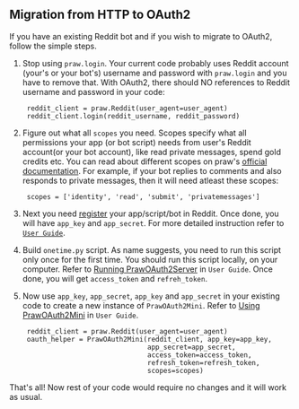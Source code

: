 ## Migration from HTTP to OAuth2

If you have an existing Reddit bot and if you wish to migrate to OAuth2, follow the simple steps.

1. Stop using `praw.login`. Your current code probably uses Reddit account (your's or your bot's) username and password with `praw.login` and you have to remove that. With OAuth2, there should NO references to Reddit username and password in your code:

        reddit_client = praw.Reddit(user_agent=user_agent)
        reddit_client.login(reddit_username, reddit_password)

2. Figure out what all `scopes` you need. Scopes specify what all permissions your app (or bot script) needs from user's Reddit account(or your bot account), like read private messages, spend gold credits etc. You can read about different scopes on praw's [official documentation](https://praw.readthedocs.org/en/stable/pages/oauth.html#oauth-scopes). For example, if your bot replies to comments and also responds to private messages, then it will need atleast these scopes:

        scopes = ['identity', 'read', 'submit', 'privatemessages']

3. Next you need [register](https://www.reddit.com/prefs/apps/) your app/script/bot in Reddit. Once done, you will have `app_key` and `app_secret`. For more detailed instruction refer to [`User Guide`](http://prawoauth2.readthedocs.org/usage_guide.html).

4. Build `onetime.py` script. As name suggests, you need to run this script only once for the first time. You should run this script locally, on your computer. Refer to [Running PrawOAuth2Server](http://prawoauth2.readthedocs.org/usage_guide.html#running-prawoauth2server) in `User Guide`. Once done, you will get `access_token` and `refreh_token`. 

5. Now use `app_key`, `app_secret`, `app_key` and `app_secret` in your existing code to create a new instance of `PrawOAuth2Mini`. Refer to [Using PrawOAuth2Mini](http://prawoauth2.readthedocs.org/usage_guide.html#using-prawoauth2mini) in `User Guide`.

        reddit_client = praw.Reddit(user_agent=user_agent)
        oauth_helper = PrawOAuth2Mini(reddit_client, app_key=app_key,
                                      app_secret=app_secret,
                                      access_token=access_token,
                                      refresh_token=refresh_token,
                                      scopes=scopes)


That's all! Now rest of your code would require no changes and it will work as usual.